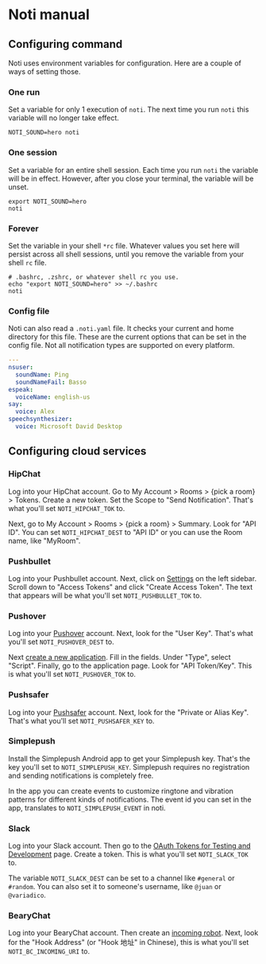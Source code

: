 # Noti manual

## Configuring command

Noti uses environment variables for configuration. Here are a couple of ways of
setting those.

### One run

Set a variable for only 1 execution of `noti`. The next time you run `noti` this
variable will no longer take effect.

```
NOTI_SOUND=hero noti
```

### One session

Set a variable for an entire shell session. Each time you run `noti` the
variable will be in effect. However, after you close your terminal, the variable
will be unset.

```
export NOTI_SOUND=hero
noti
```

### Forever

Set the variable in your shell `*rc` file. Whatever values you set here will
persist across all shell sessions, until you remove the variable from your shell
`rc` file.

```
# .bashrc, .zshrc, or whatever shell rc you use.
echo "export NOTI_SOUND=hero" >> ~/.bashrc
noti
```

### Config file

Noti can also read a `.noti.yaml` file. It checks your current and home
directory for this file. These are the current options that can be set in the
config file. Not all notification types are supported on every platform.

```yaml
---
nsuser:
  soundName: Ping
  soundNameFail: Basso
espeak:
  voiceName: english-us
say:
  voice: Alex
speechsynthesizer:
  voice: Microsoft David Desktop
```

## Configuring cloud services

### HipChat

Log into your HipChat account. Go to My Account > Rooms > {pick a room} >
Tokens. Create a new token. Set the Scope to "Send Notification". That's what
you'll set `NOTI_HIPCHAT_TOK` to.

Next, go to My Account > Rooms > {pick a room} > Summary. Look for "API ID". You
can set `NOTI_HIPCHAT_DEST` to "API ID" or you can use the Room name, like
"MyRoom".

### Pushbullet

Log into your Pushbullet account. Next, click on [Settings] on the left sidebar.
Scroll down to "Access Tokens" and click "Create Access Token". The text that
appears will be what you'll set `NOTI_PUSHBULLET_TOK` to.

### Pushover

Log into your [Pushover] account. Next, look for the "User Key". That's what
you'll set `NOTI_PUSHOVER_DEST` to.

Next [create a new application]. Fill in the fields. Under "Type", select
"Script". Finally, go to the application page. Look for "API Token/Key". This is
what you'll set `NOTI_PUSHOVER_TOK` to.

### Pushsafer

Log into your [Pushsafer] account. Next, look for the "Private or Alias Key".
That's what you'll set `NOTI_PUSHSAFER_KEY` to.

### Simplepush

Install the Simplepush Android app to get your Simplepush key.
That's the key you'll set to `NOTI_SIMPLEPUSH_KEY`.
Simplepush requires no registration and sending notifications is completely free.

In the app you can create events to customize ringtone and vibration patterns for
different kinds of notifications.
The event id you can set in the app, translates to `NOTI_SIMPLEPUSH_EVENT` in noti.

### Slack

Log into your Slack account. Then go to the [OAuth Tokens for Testing and
Development] page. Create a token. This is what you'll set `NOTI_SLACK_TOK` to.

The variable `NOTI_SLACK_DEST` can be set to a channel like `#general` or
`#random`. You can also set it to someone's username, like `@juan` or
`@variadico`.

### BearyChat

Log into your BearyChat account. Then create an [incoming robot][bc-incoming].
Next, look for the "Hook Address" (or "Hook 地址" in Chinese), this is what
you'll set `NOTI_BC_INCOMING_URI` to.


[Settings]: https://www.pushbullet.com/#settings
[Pushover]: https://pushover.net
[create a new application]: https://pushover.net/apps/build
[Pushsafer]: https://www.pushsafer.com
[OAuth Tokens for Testing and Development]: https://api.slack.com/docs/oauth-test-tokens
[bc-incoming]: https://bearychat.com/integrations/incoming
